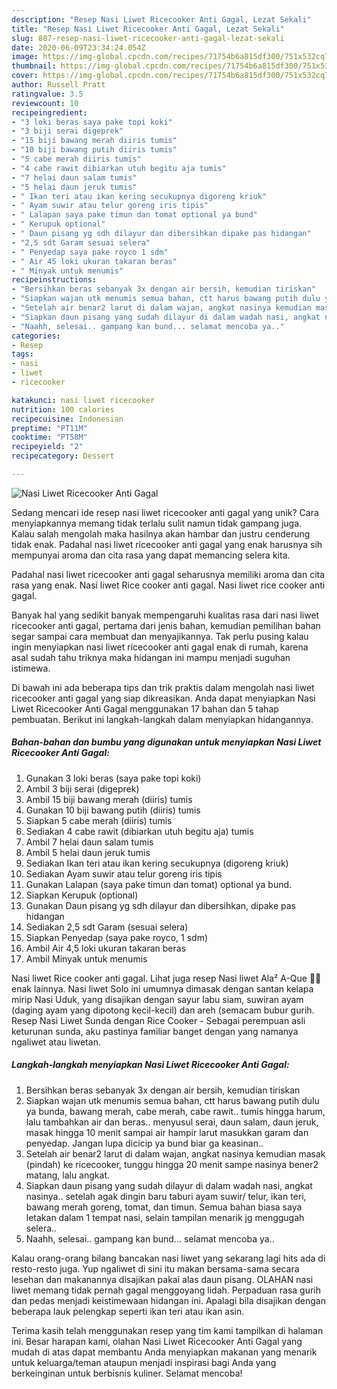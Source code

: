 ```yaml
---
description: "Resep Nasi Liwet Ricecooker Anti Gagal, Lezat Sekali"
title: "Resep Nasi Liwet Ricecooker Anti Gagal, Lezat Sekali"
slug: 887-resep-nasi-liwet-ricecooker-anti-gagal-lezat-sekali
date: 2020-06-09T23:34:24.054Z
image: https://img-global.cpcdn.com/recipes/71754b6a815df300/751x532cq70/nasi-liwet-ricecooker-anti-gagal-foto-resep-utama.jpg
thumbnail: https://img-global.cpcdn.com/recipes/71754b6a815df300/751x532cq70/nasi-liwet-ricecooker-anti-gagal-foto-resep-utama.jpg
cover: https://img-global.cpcdn.com/recipes/71754b6a815df300/751x532cq70/nasi-liwet-ricecooker-anti-gagal-foto-resep-utama.jpg
author: Russell Pratt
ratingvalue: 3.5
reviewcount: 10
recipeingredient:
- "3 loki beras saya pake topi koki"
- "3 biji serai digeprek"
- "15 biji bawang merah diiris tumis"
- "10 biji bawang putih diiris tumis"
- "5 cabe merah diiris tumis"
- "4 cabe rawit dibiarkan utuh begitu aja tumis"
- "7 helai daun salam tumis"
- "5 helai daun jeruk tumis"
- " Ikan teri atau ikan kering secukupnya digoreng kriuk"
- " Ayam suwir atau telur goreng iris tipis"
- " Lalapan saya pake timun dan tomat optional ya bund"
- " Kerupuk optional"
- " Daun pisang yg sdh dilayur dan dibersihkan dipake pas hidangan"
- "2,5 sdt Garam sesuai selera"
- " Penyedap saya pake royco 1 sdm"
- " Air 45 loki ukuran takaran beras"
- " Minyak untuk menumis"
recipeinstructions:
- "Bersihkan beras sebanyak 3x dengan air bersih, kemudian tiriskan"
- "Siapkan wajan utk menumis semua bahan, ctt harus bawang putih dulu ya bunda, bawang merah, cabe merah, cabe rawit.. tumis hingga harum, lalu tambahkan air dan beras.. menyusul serai, daun salam, daun jeruk, masak hingga 10 menit sampai air hampir larut masukkan garam dan penyedap. Jangan lupa dicicip ya bund biar ga keasinan.."
- "Setelah air benar2 larut di dalam wajan, angkat nasinya kemudian masak (pindah) ke ricecooker, tunggu hingga 20 menit sampe nasinya bener2 matang, lalu angkat."
- "Siapkan daun pisang yang sudah dilayur di dalam wadah nasi, angkat nasinya.. setelah agak dingin baru taburi ayam suwir/ telur, ikan teri, bawang merah goreng, tomat, dan timun. Semua bahan biasa saya letakan dalam 1 tempat nasi, selain tampilan menarik jg menggugah selera.."
- "Naahh, selesai.. gampang kan bund... selamat mencoba ya.."
categories:
- Resep
tags:
- nasi
- liwet
- ricecooker

katakunci: nasi liwet ricecooker 
nutrition: 100 calories
recipecuisine: Indonesian
preptime: "PT11M"
cooktime: "PT58M"
recipeyield: "2"
recipecategory: Dessert

---
```



![Nasi Liwet Ricecooker Anti Gagal](https://img-global.cpcdn.com/recipes/71754b6a815df300/751x532cq70/nasi-liwet-ricecooker-anti-gagal-foto-resep-utama.jpg)

Sedang mencari ide resep nasi liwet ricecooker anti gagal yang unik? Cara menyiapkannya memang tidak terlalu sulit namun tidak gampang juga. Kalau salah mengolah maka hasilnya akan hambar dan justru cenderung tidak enak. Padahal nasi liwet ricecooker anti gagal yang enak harusnya sih mempunyai aroma dan cita rasa yang dapat memancing selera kita.

Padahal nasi liwet ricecooker anti gagal seharusnya memiliki aroma dan cita rasa yang enak. Nasi liwet Rice cooker anti gagal. Nasi liwet rice cooker anti gagal.

Banyak hal yang sedikit banyak mempengaruhi kualitas rasa dari nasi liwet ricecooker anti gagal, pertama dari jenis bahan, kemudian pemilihan bahan segar sampai cara membuat dan menyajikannya. Tak perlu pusing kalau ingin menyiapkan nasi liwet ricecooker anti gagal enak di rumah, karena asal sudah tahu triknya maka hidangan ini mampu menjadi suguhan istimewa.


Di bawah ini ada beberapa tips dan trik praktis dalam mengolah nasi liwet ricecooker anti gagal yang siap dikreasikan. Anda dapat menyiapkan Nasi Liwet Ricecooker Anti Gagal menggunakan 17 bahan dan 5 tahap pembuatan. Berikut ini langkah-langkah dalam menyiapkan hidangannya.

<!--inarticleads1-->

##### Bahan-bahan dan bumbu yang digunakan untuk menyiapkan Nasi Liwet Ricecooker Anti Gagal:

1. Gunakan 3 loki beras (saya pake topi koki)
1. Ambil 3 biji serai (digeprek)
1. Ambil 15 biji bawang merah (diiris) tumis
1. Gunakan 10 biji bawang putih (diiris) tumis
1. Siapkan 5 cabe merah (diiris) tumis
1. Sediakan 4 cabe rawit (dibiarkan utuh begitu aja) tumis
1. Ambil 7 helai daun salam tumis
1. Ambil 5 helai daun jeruk tumis
1. Sediakan  Ikan teri atau ikan kering secukupnya (digoreng kriuk)
1. Sediakan  Ayam suwir atau telur goreng iris tipis
1. Gunakan  Lalapan (saya pake timun dan tomat) optional ya bund.
1. Siapkan  Kerupuk (optional)
1. Gunakan  Daun pisang yg sdh dilayur dan dibersihkan, dipake pas hidangan
1. Sediakan 2,5 sdt Garam (sesuai selera)
1. Siapkan  Penyedap (saya pake royco, 1 sdm)
1. Ambil  Air 4,5 loki ukuran takaran beras
1. Ambil  Minyak untuk menumis


Nasi liwet Rice cooker anti gagal. Lihat juga resep Nasi liwet Ala² A-Que 🤭🤭 enak lainnya. Nasi liwet Solo ini umumnya dimasak dengan santan kelapa mirip Nasi Uduk, yang disajikan dengan sayur labu siam, suwiran ayam (daging ayam yang dipotong kecil-kecil) dan areh (semacam bubur gurih. Resep Nasi Liwet Sunda dengan Rice Cooker - Sebagai perempuan asli keturunan sunda, aku pastinya familiar banget dengan yang namanya ngaliwet atau liwetan. 

<!--inarticleads2-->

##### Langkah-langkah menyiapkan Nasi Liwet Ricecooker Anti Gagal:

1. Bersihkan beras sebanyak 3x dengan air bersih, kemudian tiriskan
1. Siapkan wajan utk menumis semua bahan, ctt harus bawang putih dulu ya bunda, bawang merah, cabe merah, cabe rawit.. tumis hingga harum, lalu tambahkan air dan beras.. menyusul serai, daun salam, daun jeruk, masak hingga 10 menit sampai air hampir larut masukkan garam dan penyedap. Jangan lupa dicicip ya bund biar ga keasinan..
1. Setelah air benar2 larut di dalam wajan, angkat nasinya kemudian masak (pindah) ke ricecooker, tunggu hingga 20 menit sampe nasinya bener2 matang, lalu angkat.
1. Siapkan daun pisang yang sudah dilayur di dalam wadah nasi, angkat nasinya.. setelah agak dingin baru taburi ayam suwir/ telur, ikan teri, bawang merah goreng, tomat, dan timun. Semua bahan biasa saya letakan dalam 1 tempat nasi, selain tampilan menarik jg menggugah selera..
1. Naahh, selesai.. gampang kan bund... selamat mencoba ya..


Kalau orang-orang bilang bancakan nasi liwet yang sekarang lagi hits ada di resto-resto juga. Yup ngaliwet di sini itu makan bersama-sama secara lesehan dan makanannya disajikan pakai alas daun pisang. OLAHAN nasi liwet memang tidak pernah gagal menggoyang lidah. Perpaduan rasa gurih dan pedas menjadi keistimewaan hidangan ini. Apalagi bila disajikan dengan beberapa lauk pelengkap seperti ikan teri atau ikan asin. 

Terima kasih telah menggunakan resep yang tim kami tampilkan di halaman ini. Besar harapan kami, olahan Nasi Liwet Ricecooker Anti Gagal yang mudah di atas dapat membantu Anda menyiapkan makanan yang menarik untuk keluarga/teman ataupun menjadi inspirasi bagi Anda yang berkeinginan untuk berbisnis kuliner. Selamat mencoba!
